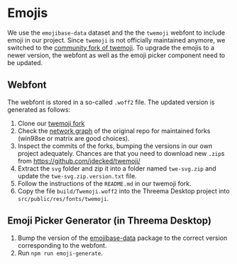 # Emojis

We use the `emojibase-data` dataset and the the `twemoji` webfont to include emoji in our project.
Since `twemoji` is not officially maintained anymore, we switched to the
[community fork of twemoji](https://github.com/jdecked/twemoji/). To upgrade the emojis to a newer
version, the webfont as well as the emoji picker component need to be updated.

## Webfont

The webfont is stored in a so-called `.woff2` file. The updated version is generated as follows:

1. Clone our [twemoji fork](https://git.threema.ch/clients/web/twemoji-colr)
2. Check the [network graph](https://github.com/mozilla/twemoji-colr/network) of the original repo
   for maintained forks (win98se or matrix are good choices).
3. Inspect the commits of the forks, bumping the versions in our own project adequately. Chances are
   that you need to download new `.zip`s from https://github.com/jdecked/twemoji/
4. Extract the `svg` folder and zip it into a folder named `twe-svg.zip` and update the
   `twe-svg.zip.version.txt` file.
5. Follow the instructions of the `README.md` in our twemoji fork.
6. Copy the file `build/Twemoji.woff2` into the Threema Desktop project into
   `src/public/res/fonts/twemoji`.

## Emoji Picker Generator (in Threema Desktop)

1. Bump the version of the [emojibase-data](https://github.com/topics/emojibase-data) package to the
   correct version corresponding to the webfont.
2. Run `npm run emoji-generate`.
